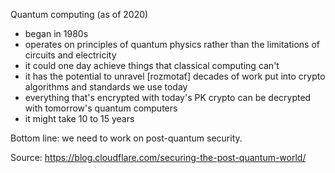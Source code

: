 Quantum computing (as of 2020)

* began in 1980s
* operates on principles of quantum physics rather than the limitations of
  circuits and electricity
* it could one day achieve things that classical computing can't
* it has the potential to unravel [rozmotať] decades of work put into crypto
  algorithms and standards we use today
* everything that's encrypted with today's PK crypto can be decrypted with
  tomorrow's quantum computers
* it might take 10 to 15 years

Bottom line: we need to work on post-quantum security.

Source: https://blog.cloudflare.com/securing-the-post-quantum-world/
